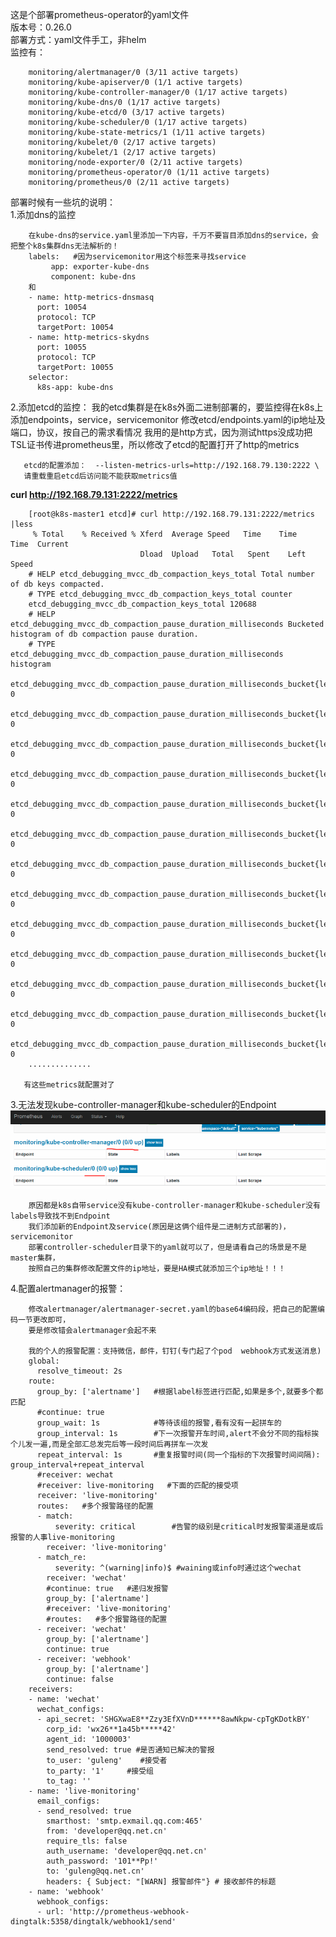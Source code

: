 这是个部署prometheus-operator的yaml文件  
版本号：0.26.0  
部署方式：yaml文件手工，非helm  
监控有：    

        monitoring/alertmanager/0 (3/11 active targets)  
        monitoring/kube-apiserver/0 (1/1 active targets)  
        monitoring/kube-controller-manager/0 (1/17 active targets)  
        monitoring/kube-dns/0 (1/17 active targets)  
        monitoring/kube-etcd/0 (3/17 active targets)  
        monitoring/kube-scheduler/0 (1/17 active targets)  
        monitoring/kube-state-metrics/1 (1/11 active targets)  
        monitoring/kubelet/0 (2/17 active targets)  
        monitoring/kubelet/1 (2/17 active targets)  
        monitoring/node-exporter/0 (2/11 active targets)  
        monitoring/prometheus-operator/0 (1/11 active targets)  
        monitoring/prometheus/0 (2/11 active targets)  
        
部署时候有一些坑的说明：  
1.添加dns的监控
		
		在kube-dns的service.yaml里添加一下内容，千万不要盲目添加dns的service，会把整个k8s集群dns无法解析的！
		labels:   #因为servicemonitor用这个标签来寻找service
   			 app: exporter-kube-dns
    		 component: kube-dns
    	和		
	    - name: http-metrics-dnsmasq 
          port: 10054 
          protocol: TCP 
          targetPort: 10054 
        - name: http-metrics-skydns 
          port: 10055 
          protocol: TCP 
          targetPort: 10055 
        selector: 
          k8s-app: kube-dns 
          
2.添加etcd的监控：
       我的etcd集群是在k8s外面二进制部署的，要监控得在k8s上添加endpoints，service，servicemonitor
       修改etcd/endpoints.yaml的ip地址及端口，协议，按自己的需求看情况
       我用的是http方式，因为测试https没成功把TSL证书传进prometheus里，所以修改了etcd的配置打开了http的metrics
       
       etcd的配置添加：  --listen-metrics-urls=http://192.168.79.130:2222 \ 
       请重载重启etcd后访问能不能获取metrics值
  
**curl http://192.168.79.131:2222/metrics**

		[root@k8s-master1 etcd]# curl http://192.168.79.131:2222/metrics |less
 		 % Total    % Received % Xferd  Average Speed   Time    Time     Time  Current
                                 Dload  Upload   Total   Spent    Left  Speed
		# HELP etcd_debugging_mvcc_db_compaction_keys_total Total number of db keys compacted.
		# TYPE etcd_debugging_mvcc_db_compaction_keys_total counter
		etcd_debugging_mvcc_db_compaction_keys_total 120688
		# HELP etcd_debugging_mvcc_db_compaction_pause_duration_milliseconds Bucketed histogram of db compaction pause duration.
		# TYPE etcd_debugging_mvcc_db_compaction_pause_duration_milliseconds histogram
		etcd_debugging_mvcc_db_compaction_pause_duration_milliseconds_bucket{le="1"} 0
		etcd_debugging_mvcc_db_compaction_pause_duration_milliseconds_bucket{le="2"} 0
		etcd_debugging_mvcc_db_compaction_pause_duration_milliseconds_bucket{le="4"} 0
		etcd_debugging_mvcc_db_compaction_pause_duration_milliseconds_bucket{le="8"} 0
		etcd_debugging_mvcc_db_compaction_pause_duration_milliseconds_bucket{le="16"} 0
		etcd_debugging_mvcc_db_compaction_pause_duration_milliseconds_bucket{le="32"} 0
		etcd_debugging_mvcc_db_compaction_pause_duration_milliseconds_bucket{le="64"} 0
		etcd_debugging_mvcc_db_compaction_pause_duration_milliseconds_bucket{le="128"} 0
		etcd_debugging_mvcc_db_compaction_pause_duration_milliseconds_bucket{le="256"} 0
		etcd_debugging_mvcc_db_compaction_pause_duration_milliseconds_bucket{le="512"} 0
		etcd_debugging_mvcc_db_compaction_pause_duration_milliseconds_bucket{le="1024"} 0
		etcd_debugging_mvcc_db_compaction_pause_duration_milliseconds_bucket{le="2048"} 0
		etcd_debugging_mvcc_db_compaction_pause_duration_milliseconds_bucket{le="4096"} 0
		..............
       
       有这些metrics就配置对了
		
3.无法发现kube-controller-manager和kube-scheduler的Endpoint
![](11.png)

		原因都是k8s自带service没有kube-controller-manager和kube-scheduler没有labels导致找不到Endpoint
		我们添加新的Endpoint及service(原因是这俩个组件是二进制方式部署的)，servicemonitor
		部署controller-scheduler目录下的yaml就可以了，但是请看自己的场景是不是master集群，
		按照自己的集群修改配置文件的ip地址，要是HA模式就添加三个ip地址！！！
		
4.配置alertmanager的报警：
	
		修改alertmanager/alertmanager-secret.yaml的base64编码段，把自己的配置编码一节更改即可，
		要是修改错会alertmanager会起不来
		
		我的个人的报警配置：支持微信，邮件，钉钉(专门起了个pod  webhook方式发送消息)
		global:
		  resolve_timeout: 2s
		route:
		  group_by: ['alertname']   #根据label标签进行匹配,如果是多个,就要多个都匹配
		  #continue: true
		  group_wait: 1s            #等待该组的报警,看有没有一起拼车的
		  group_interval: 1s        #下一次报警开车时间,alert不会分不同的指标挨个儿发一遍,而是全部汇总发完后等一段时间后再拼车一次发
		  repeat_interval: 1s       #重复报警时间(同一个指标的下次报警时间间隔): group_interval+repeat_interval
		  #receiver: wechat
		  #receiver: live-monitoring   #下面的匹配的接受项
		  receiver: 'live-monitoring'
		  routes:   #多个报警路径的配置
		  - match:
		      severity: critical        #告警的级别是critical时发报警渠道是或后报警的人事live-monitoring
		    receiver: 'live-monitoring'
		  - match_re:
		      severity: ^(warning|info)$ #waining或info时通过这个wechat
		    receiver: 'wechat'
		    #continue: true   #递归发报警
		    group_by: ['alertname']
		    #receiver: 'live-monitoring'
		    #routes:   #多个报警路径的配置
		  - receiver: 'wechat'
		    group_by: ['alertname']
		    continue: true
		  - receiver: 'webhook'
		    group_by: ['alertname']
		    continue: false
		receivers:
		- name: 'wechat'
		  wechat_configs:
		  - api_secret: 'SHGXwaE8**Zzy3EfXVnD******8awNkpw-cpTgKDotkBY'
		    corp_id: 'wx26**1a45b*****42'
		    agent_id: '1000003'   
		    send_resolved: true #是否通知已解决的警报 
		    to_user: 'guleng'    #接受者
		    to_party: '1'     #接受组
		    to_tag: ''
		- name: 'live-monitoring'
		  email_configs:
		  - send_resolved: true
		    smarthost: 'smtp.exmail.qq.com:465'
		    from: 'developer@qq.net.cn'
		    require_tls: false
		    auth_username: 'developer@qq.net.cn'
		    auth_password: '101**Pp!'
		    to: 'guleng@qq.net.cn'
		    headers: { Subject: "[WARN] 报警邮件"} # 接收邮件的标题
		- name: 'webhook'
		  webhook_configs:
		  - url: 'http://prometheus-webhook-dingtalk:5358/dingtalk/webhook1/send'

       
   
